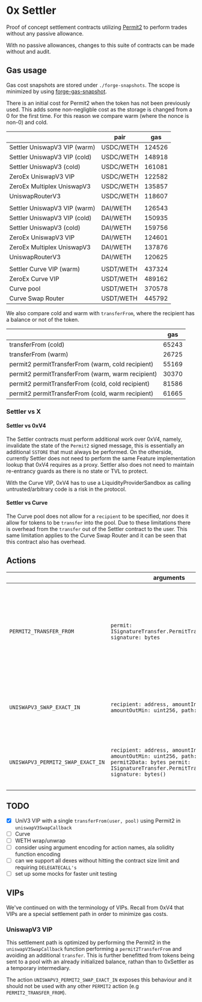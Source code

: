 # 0x Settler

Proof of concept settlement contracts utilizing [Permit2](https://github.com/Uniswap/permit2) to perform trades without any passive allowance.

With no passive allowances, changes to this suite of contracts can be made without and audit.

## Gas usage

Gas cost snapshots are stored under `./forge-snapshots`. The scope is minimized by using [forge-gas-snapshot](https://github.com/marktoda/forge-gas-snapshot).

There is an initial cost for Permit2 when the token has not been previously used. This adds some non-negligble cost as the storage is changed from a 0 for the first time. For this reason we compare warm (where the nonce is non-0) and cold.

|                              | pair      | gas    |
| ---------------------------- | --------- | ------ |
| Settler UniswapV3 VIP (warm) | USDC/WETH | 124526 |
| Settler UniswapV3 VIP (cold) | USDC/WETH | 148918 |
| Settler UniswapV3 (cold)     | USDC/WETH | 161081 |
| ZeroEx UniswapV3 VIP         | USDC/WETH | 122582 |
| ZeroEx Multiplex UniswapV3   | USDC/WETH | 135857 |
| UniswapRouterV3              | USDC/WETH | 118607 |
|                              |           |        |
| Settler UniswapV3 VIP (warm) | DAI/WETH  | 126543 |
| Settler UniswapV3 VIP (cold) | DAI/WETH  | 150935 |
| Settler UniswapV3 (cold)     | DAI/WETH  | 159756 |
| ZeroEx UniswapV3 VIP         | DAI/WETH  | 124601 |
| ZeroEx Multiplex UniswapV3   | DAI/WETH  | 137876 |
| UniswapRouterV3              | DAI/WETH  | 120625 |
|                              |           |        |
| Settler Curve VIP (warm)     | USDT/WETH | 437324 |
| ZeroEx Curve VIP             | USDT/WETH | 489162 |
| Curve pool                   | USDT/WETH | 370578 |
| Curve Swap Router            | USDT/WETH | 445792 |

We also compare cold and warm with `transferFrom`, where the recipient has a balance or not of the token.

|                                                   | gas   |
| ------------------------------------------------- | ----- |
| transferFrom (cold)                               | 65243 |
| transferFrom (warm)                               | 26725 |
| permit2 permitTransferFrom (warm, cold recipient) | 55169 |
| permit2 permitTransferFrom (warm, warm recipient) | 30370 |
| permit2 permitTransferFrom (cold, cold recipient) | 81586 |
| permit2 permitTransferFrom (cold, warm recipient) | 61665 |

### Settler vs X

#### Settler vs 0xV4

The Settler contracts must perform additional work over 0xV4, namely, invalidate the state of the `Permit2` signed message, this is essentially an additional `SSTORE` that must always be performed.
On the otherside, currently Settler does not need to perform the same Feature implementation lookup that 0xV4 requires as a proxy. Settler also does not need to maintain re-entrancy guards as there is no state or TVL to protect.

With the Curve VIP, 0xV4 has to use a LiquidityProviderSandbox as calling untrusted/arbitrary code is a risk in the protocol.

#### Settler vs Curve

The Curve pool does not allow for a `recipient` to be specified, nor does it allow for tokens to be `transfer` into the pool. Due to these limitations there is overhead from the `transfer` out of the Settler contract to the user.
This same limitation applies to the Curve Swap Router and it can be seen that this contract also has overhead.

## Actions

|                                   | arguments                                                                                                                                                         | note                                                                                                                |
| --------------------------------- | ----------------------------------------------------------------------------------------------------------------------------------------------------------------- | ------------------------------------------------------------------------------------------------------------------- |
| `PERMIT2_TRANSFER_FROM`           | `permit: ISignatureTransfer.PermitTransferFrom, signature: bytes`                                                                                                 | Uses `Permit2` with a signed payload from `msg.sender` to transfer funds from the user into the 0xSettler contract. |
| `UNISWAPV3_SWAP_EXACT_IN`         | `recipient: address, amountIn: uint256, amountOutMin: uint256, path: bytes`                                                                                       | Trades against UniswapV3 using the contracts balance for funding                                                    |
| `UNISWAPV3_PERMIT2_SWAP_EXACT_IN` | `recipient: address, amountIn: uint256, amountOutMin: uint256, path: bytes, permit2Data: bytes permit: ISignatureTransfer.PermitTransferFrom, signature: bytes()` | Trades against UniswapV3 using the the Permit2 for funding                                                          |

## TODO

- [x] UniV3 VIP with a single `transferFrom(user, pool)` using Permit2 in `uniswapV3SwapCallback`
- [ ] Curve
- [ ] WETH wrap/unwrap
- [ ] consider using argument encoding for action names, ala solidity function encoding
- [ ] can we support all dexes without hitting the contract size limit and requiring `DELEGATECALL's`
- [ ] set up some mocks for faster unit testing

## VIPs

We've continued on with the terminology of VIPs. Recall from 0xV4 that VIPs are a special settlement path in order to minimize gas costs.

### UniswapV3 VIP

This settlement path is optimized by performing the Permit2 in the `uniswapV3SwapCallback` function performing a `permit2TransferFrom` and avoiding an additional `transfer`. This is further benefitted from tokens being sent to a pool with an already initialized balance, rathan than to 0xSettler as a temporary intermediary.

The action `UNISWAPV3_PERMIT2_SWAP_EXACT_IN` exposes this behaviour and it should not be used with any other `PERMIT2` action (e.g `PERMIT2_TRANSFER_FROM`).

